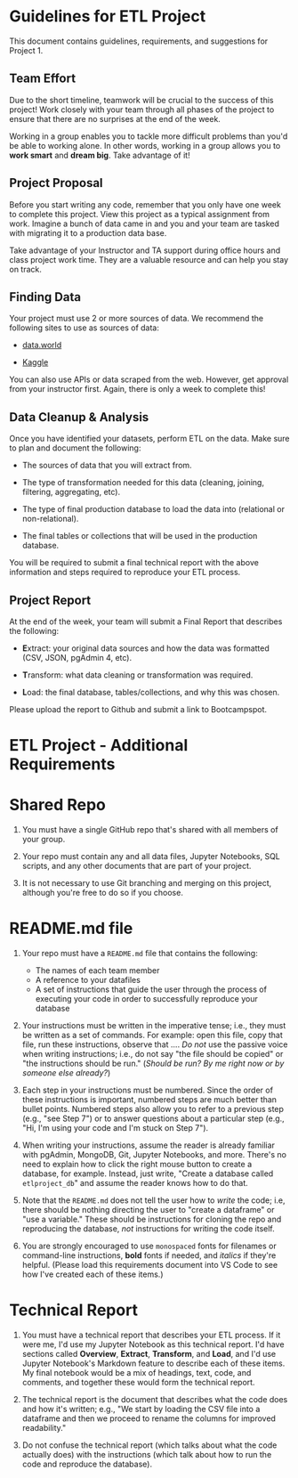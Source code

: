 # Guidelines for ETL Project

This document contains guidelines, requirements, and suggestions for Project 1.

## Team Effort

Due to the short timeline, teamwork will be crucial to the success of this project! Work closely with your team through all phases of the project to ensure that there are no surprises at the end of the week.

Working in a group enables you to tackle more difficult problems than you'd be able to working alone. In other words, working in a group allows you to **work smart** and **dream big**. Take advantage of it!

## Project Proposal

Before you start writing any code, remember that you only have one week to complete this project. View this project as a typical assignment from work. Imagine a bunch of data came in and you and your team are tasked with migrating it to a production data base.

Take advantage of your Instructor and TA support during office hours and class project work time. They are a valuable resource and can help you stay on track.

## Finding Data

Your project must use 2 or more sources of data. We recommend the following sites to use as sources of data:

* [data.world](https://data.world/)

* [Kaggle](https://www.kaggle.com/)

You can also use APIs or data scraped from the web. However, get approval from your instructor first. Again, there is only a week to complete this!

## Data Cleanup & Analysis

Once you have identified your datasets, perform ETL on the data. Make sure to plan and document the following:

* The sources of data that you will extract from.

* The type of transformation needed for this data (cleaning, joining, filtering, aggregating, etc).

* The type of final production database to load the data into (relational or non-relational).

* The final tables or collections that will be used in the production database.

You will be required to submit a final technical report with the above information and steps required to reproduce your ETL process.

## Project Report

At the end of the week, your team will submit a Final Report that describes the following:

* **E**xtract: your original data sources and how the data was formatted (CSV, JSON, pgAdmin 4, etc).

* **T**ransform: what data cleaning or transformation was required.

* **L**oad: the final database, tables/collections, and why this was chosen.

Please upload the report to Github and submit a link to Bootcampspot.

# ETL Project - Additional Requirements

# Shared Repo
1. You must have a single GitHub repo that's shared with all members of your group. 

1. Your repo must contain any and all data files, Jupyter Notebooks, SQL scripts, and any other documents that are part of your project. 

1. It is not necessary to use Git branching and merging on this project, although you're free to do so if you choose. 

# README.md file
1. Your repo must have a `README.md` file that contains the following:
    * The names of each team member
    * A reference to your datafiles
    * A set of instructions that guide the user through the process of executing your code in order to successfully reproduce your database

1. Your instructions must be written in the imperative tense; i.e., they must be written as a set of commands. For example: open this file, copy that file, run these instructions, observe that .... *Do not* use the passive voice when writing instructions; i.e., do  not say "the file should be copied" or "the instructions should be run." (*Should be run? By me right now or by someone else already?*)

1. Each step in your instructions must be numbered. Since the order of these instructions is important, numbered steps are much better than bullet points. Numbered steps also allow you to refer to a previous step (e.g., "see Step 7") or to answer questions about a particular step (e.g., "Hi, I'm using your code and I'm stuck on Step 7"). 

1. When writing your instructions, assume the reader is already familiar with pgAdmin, MongoDB, Git, Jupyter Notebooks, and more. There's no need to explain how to click the right mouse button to create a database, for example. Instead, just write, "Create a database called `etlproject_db`" and assume the reader knows how to do that.
1. Note that the `README.md` does not tell the user how to *write* the code; i.e, there should be nothing directing the user to "create a dataframe" or "use a variable." These should be instructions for cloning the repo and reproducing the database, *not* instructions for writing the code itself. 

1. You are strongly encouraged to use `monospaced` fonts for filenames or command-line instructions, **bold** fonts if needed, and *italics* if they're helpful. (Please load this requirements document into VS Code to see how I've created each of these items.) 

# Technical Report

1. You must have a technical report that describes your ETL process. If it were me, I'd use my Jupyter Notebook as this technical report. I'd have sections called **Overview**, **Extract**, **Transform**, and **Load**, and I'd use Jupyter Notebook's Markdown feature to describe each of these items. My final notebook would be a mix of headings, text, code, and comments, and together these would form the technical report. 

1. The technical report is the document that describes what the code does and how it's written; e.g., "We start by loading the CSV file into a dataframe and then we proceed to rename the columns for improved readability." 

1. Do not confuse the technical report (which talks about what the code actually does) with the instructions (which talk about how to run the code and reproduce the database). 